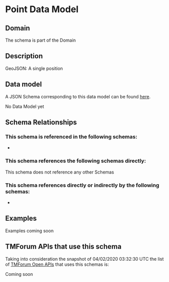 # Point Data Model

## Domain

The  schema is part of the  Domain

## Description

GeoJSON: A single position

## Data model

A JSON Schema corresponding to this data model can be found
[here](https://github.com/tmforum-rand/schemas/blob/candidates/Common/Point.schema.json).

No Data Model yet

## Schema Relationships

### This schema is referenced in the following schemas:

-

### This schema references the following schemas directly:

This schema does not reference any other Schemas

### This schema references directly or indirectly by the following schemas:

-



## Examples

Examples coming soon

## TMForum APIs that use this schema

Taking into consideration the snapshot of 04/02/2020 03:32:30 UTC the list of [TMForum Open APIs](https://www.tmforum.org/open-apis/) that uses this schemas is:

Coming soon